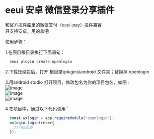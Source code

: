 # eeui 安卓  微信登录分享插件 

和官方插件库里的微信支付（eeui-pay）插件兼容  
只支持安卓，用的拿吧  

使用步骤：  
  
1.在项目根目录执行下面语句：  
```javascript
  eeui plugin create openlogin
```
  
2.下载压缩包后，打开 根目录\plugins\android 文件夹；替换掉 openlogin  

3.用android studio 打开项目，修改包名为你的项目包名，如图：  
![image](https://raw.githubusercontent.com/netzhouxiang/eeui-html/master/1.png)  
![image](https://raw.githubusercontent.com/netzhouxiang/eeui-html/master/2.png)  
![image](https://raw.githubusercontent.com/netzhouxiang/eeui-html/master/3.png)  

4.在项目中，通过以下代码调用：  
```javascript
  const wxlogin = app.requireModule('openlogin');
  wxlogin.login(res=>{
    //res回调
  });
```
